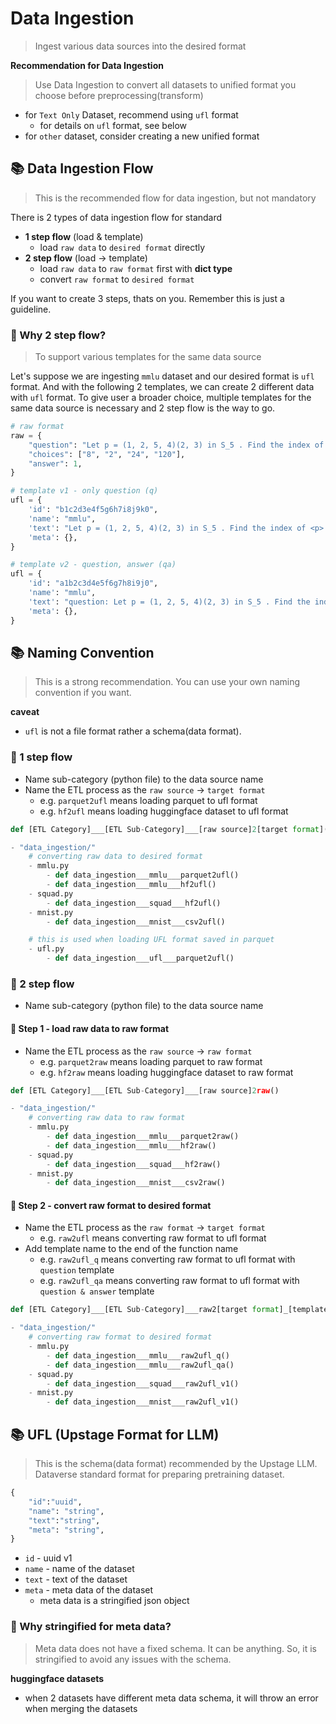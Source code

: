 # Data Ingestion
> Ingest various data sources into the desired format

**Recommendation for Data Ingestion**
> Use Data Ingestion to convert all datasets to unified format you choose before preprocessing(transform)
- for `Text Only` Dataset, recommend using `ufl` format
    - for details on `ufl` format, see below
- for `other` dataset, consider creating a new unified format

## 📚 Data Ingestion Flow
> This is the recommended flow for data ingestion, but not mandatory

There is 2 types of data ingestion flow for standard
- **1 step flow** (load & template)
    - load `raw data` to `desired format` directly
- **2 step flow** (load -> template)
    - load `raw data` to `raw format` first with **dict type**
    - convert `raw format` to `desired format`

If you want to create 3 steps, thats on you. Remember this is just a guideline.

### 📗 Why 2 step flow?
> To support various templates for the same data source

Let's suppose we are ingesting `mmlu` dataset and our desired format is `ufl` format.
And with the following 2 templates, we can create 2 different data with `ufl` format.
To give user a broader choice, multiple templates for the same data source is necessary and 2 step flow is the way to go.

```python
# raw format
raw = {
    "question": "Let p = (1, 2, 5, 4)(2, 3) in S_5 . Find the index of <p> in S_5.",
    "choices": ["8", "2", "24", "120"],
    "answer": 1,
}

# template v1 - only question (q)
ufl = {
    'id': "b1c2d3e4f5g6h7i8j9k0",
    'name': "mmlu",
    'text': "Let p = (1, 2, 5, 4)(2, 3) in S_5 . Find the index of <p> in S_5.",
    'meta': {},
}

# template v2 - question, answer (qa)
ufl = {
    'id': "a1b2c3d4e5f6g7h8i9j0",
    'name': "mmlu",
    'text': "question: Let p = (1, 2, 5, 4)(2, 3) in S_5 . Find the index of <p> in S_5.\nanswer: 8",
    'meta': {},
}

```


## 📚 Naming Convention
> This is a strong recommendation. You can use your own naming convention if you want.

**caveat**
- `ufl` is not a file format rather a schema(data format). 

### 📗 1 step flow
- Name sub-category (python file) to the data source name
- Name the ETL process as the `raw source` -> `target format`
    - e.g. `parquet2ufl` means loading parquet to ufl format
    - e.g. `hf2ufl` means loading huggingface dataset to ufl format

    
```python
def [ETL Category]___[ETL Sub-Category]___[raw source]2[target format]()

- "data_ingestion/"
    # converting raw data to desired format
    - mmlu.py
        - def data_ingestion___mmlu___parquet2ufl()
        - def data_ingestion___mmlu___hf2ufl()
    - squad.py
        - def data_ingestion___squad___hf2ufl()
    - mnist.py
        - def data_ingestion___mnist___csv2ufl()

    # this is used when loading UFL format saved in parquet
    - ufl.py
        - def data_ingestion___ufl___parquet2ufl()
```

### 📗 2 step flow
- Name sub-category (python file) to the data source name

#### 📖 Step 1 - load raw data to raw format
- Name the ETL process as the `raw source` -> `raw format`
    - e.g. `parquet2raw` means loading parquet to raw format
    - e.g. `hf2raw` means loading huggingface dataset to raw format

```python
def [ETL Category]___[ETL Sub-Category]___[raw source]2raw()

- "data_ingestion/"
    # converting raw data to raw format
    - mmlu.py
        - def data_ingestion___mmlu___parquet2raw()
        - def data_ingestion___mmlu___hf2raw()
    - squad.py
        - def data_ingestion___squad___hf2raw()
    - mnist.py
        - def data_ingestion___mnist___csv2raw()
```

#### 📖 Step 2 - convert raw format to desired format
- Name the ETL process as the `raw format` -> `target format`
    - e.g. `raw2ufl` means converting raw format to ufl format
- Add template name to the end of the function name
    - e.g. `raw2ufl_q` means converting raw format to ufl format with `question` template
    - e.g. `raw2ufl_qa` means converting raw format to ufl format with `question & answer` template

```python
def [ETL Category]___[ETL Sub-Category]___raw2[target format]_[template name]()

- "data_ingestion/"
    # converting raw format to desired format
    - mmlu.py
        - def data_ingestion___mmlu___raw2ufl_q()
        - def data_ingestion___mmlu___raw2ufl_qa()
    - squad.py
        - def data_ingestion___squad___raw2ufl_v1()
    - mnist.py
        - def data_ingestion___mnist___raw2ufl_v1()
```


## 📚 UFL (Upstage Format for LLM)
> This is the schema(data format) recommended by the Upstage LLM. Dataverse standard format for preparing pretraining dataset.
```python
{
	"id":"uuid",
	"name": "string",
	"text":"string",
	"meta": "string",
}
```

- `id` - uuid v1
- `name` - name of the dataset
- `text` - text of the dataset
- `meta` - meta data of the dataset
    - meta data is a stringified json object

### 📗 Why stringified for meta data?
> Meta data does not have a fixed schema. It can be anything. So, it is stringified to avoid any issues with the schema.

**huggingface datasets** 
- when 2 datasets have different meta data schema, it will throw an error when merging the datasets